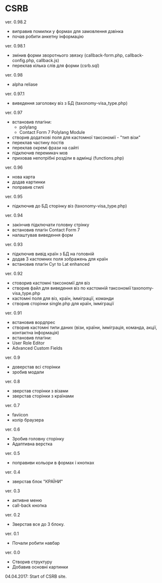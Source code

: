 # CSRB

ver. 0.98.2
  - виправив помилки у формах для замовлення дзвінка
  - почав робити анкетну інформацію

ver. 0.98.1
  - змінив форми зворотнього звязку (callback-form.php, callback-config.php, callback.js)
  - переклав кілька слів для форми (csrb.sql)

ver. 0.98
  - alpha reliase

ver. 0.97.1
  - виведення заголовку віз з БД (taxonomy-visa_type.php)

ver. 0.97
  - встановив плагіни:
    - polylang
    - Contact Form 7 Polylang Module
  - створив додаткові поля для кастомної таксономії - "тип візи"
  - переклав частину постів
  - переклав окремі фрази на сайті
  - підключив перемикач мов
  - приховав непотрібні розділи в адмінці (functions.php)
  
ver. 0.96
  - нова карта
  - додав картинки
  - поправив стилі

ver. 0.95
  - підключив до БД сторінку віз (taxonomy-visa_type.php)

ver. 0.94
  - закінчив підключати головну стрінку
  - встановив плагін Contact Form 7
  - налаштував виведення форм

ver. 0.93
  - підключив вивід країн з БД на головній
  - додав 3 кастомних поля зображень для країн
  - встановив плагін Cyr to Lat enhanced

ver. 0.92
  - стоворив кастомні таксономії для віз
  - створив файл для виведення віз по кастомній таксономії taxonomy-visa_type.php
  - кастомні поля для віз, країн, імміграції, команди
  - створив сторінки single.php для країн, імміграції

ver. 0.91
  - встановив вордпрес
  - створив кастомні типи даних (візи, країни, імміграція, команда, акції, контактна інформація)
  - встановив плагіни:
  - User Role Editor
  - Advanced Custom Fields

ver. 0.9
  - доверстав всі сторінки
  - зробив модали

ver. 0.8
  - зверстав сторінки з візами
  - зверстав сторінки з країнами

ver. 0.7
  - faviicon
  - колір браузера

ver. 0.6
  - Зробив головну сторінку
  - Адаптивна верстка

ver. 0.5
  - поправиви кольори в формах і кнопках

ver. 0.4
  - зверстав блок "КРАЇНИ"

ver. 0.3
  - активне меню
  - call-back кнопка

ver. 0.2
  - Зверстав все до 3 блоку.

ver. 0.1
  - Почали робити навбар

ver. 0.0
  - Створив структуру
  - Добавив основні картинки

04.04.2017: Start of CSRB site.
